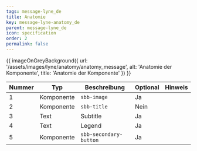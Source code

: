 ```yaml
---
tags: message-lyne_de
title: Anatomie
key: message-lyne-anatomy_de
parent: message-lyne_de
icon: specification
order: 2
permalink: false
---
```


{{ imageOnGreyBackground({
  url: '/assets/images/lyne/anatomy/anatomy_message',
  alt: 'Anatomie der Komponente',
  title: 'Anatomie der Komponente'
}) }}

|Nummer|Typ|Beschreibung|Optional|Hinweis|
|------|---|------------|--------|-------|
|1|Komponente|`sbb-image`|Ja||
|2|Komponente|`sbb-title`|Nein||
|3|Text|Subtitle|Ja||
|4|Text|Legend|Ja||
|5|Komponente|`sbb-secondary-button`|Ja||